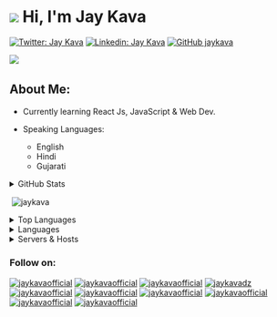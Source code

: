 <h1 align="left"><img src="https://media.giphy.com/media/hvRJCLFzcasrR4ia7z/giphy.gif" width="25px"> Hi, I'm Jay Kava</h1>

[![Twitter: Jay Kava](https://img.shields.io/twitter/follow/jaykavaofficial?style=social)](https://twitter.com/jaykavaofficial)
[![Linkedin: Jay Kava](https://img.shields.io/badge/-jaykava-blue?style=flat-square&logo=Linkedin&logoColor=white&link=https://www.linkedin.com/in/jaykava/)](https://www.linkedin.com/in/jaykava/)
[![GitHub jaykava](https://img.shields.io/github/followers/jaykava?label=follow&style=social)](https://github.com/jaykava)

![](https://visitor-badge.glitch.me/badge?page_id=jaykava.jaykava)


## About Me:
- Currently learning React Js, JavaScript & Web Dev.

- Speaking Languages:
    - English
    - Hindi
    - Gujarati

<details>
  <summary>GitHub Stats</summary>
  <br/>
<p align="left"> <a href="https://github.com/jaykava"><img src="https://github-profile-trophy.vercel.app/?username=jaykava" alt="jaykava" /></a> </p>

</details>

<p>&nbsp;<img align="center" src="https://github-readme-stats.vercel.app/api?username=jaykava&show_icons=true&locale=en" alt="jaykava" /></p>

<details>
    <summary>Top Languages</summary>
    <br/>

[![Top Langs](https://github-readme-stats.vercel.app/api/top-langs/?username=jaykava)](https://github.com/jaykava)
  
### Contribution Graph:

<p align="center">
  <a href="https://github.com/jaykava">
    <img src="https://github-readme-streak-stats.herokuapp.com/?user=jaykava#version3"/>
  </a>
</p>
<a href="https://github.com/jaykava"><img alt="Abir's Activity Graph" src="https://activity-graph.herokuapp.com/graph?username=jaykava&bg_color=1F222E&color=F8D866&line=F85D7F&point=FFFFFF&hide_border=true" /></a>

</details>

<details>
    <summary>Languages</summary>
    <br/>
<p align="left"> <a href="https://www.w3.org/html/" target="_blank"> <img src="https://raw.githubusercontent.com/devicons/devicon/master/icons/html5/html5-original-wordmark.svg" alt="html5" width="40" height="40"/> </a> <a href="https://www.python.org" target="_blank"> <img src="https://raw.githubusercontent.com/devicons/devicon/master/icons/python/python-original.svg" alt="python" width="40" height="40"/> </a> </p>

</details>

<details>
    <summary>Servers & Hosts</summary>
    <br/>
<p align="left"> <a href="https://github.com/" target="_blank"> <img src="https://github.com/devicons/devicon/raw/master/icons/github/github-original-wordmark.svg" alt="github" width="40" height="40"/> </a> <a href="https://aws.amazon.com" target="_blank"> <img src="https://github.com/Thomas-George-T/Thomas-George-T/raw/master/assets/aws.svg" alt="aws" width="40" height="40"/> </a> <a href="https://azure.microsoft.com/en-in/" target="_blank"> <img src="https://www.vectorlogo.zone/logos/microsoft_azure/microsoft_azure-icon.svg" alt="azure" width="40" height="40"/> </a> <a href="https://cloud.google.com" target="_blank"> <img src="https://www.vectorlogo.zone/logos/google_cloud/google_cloud-icon.svg" alt="gcp" width="40" height="40"/> </a>

</details>

### Follow on:
[![jaykavaofficial](https://img.icons8.com/fluent/48/000000/twitter.png)][twitter]
[![jaykavaofficial](https://img.icons8.com/fluent/48/000000/instagram-new.png)][instagram]
[![jaykavaofficial](https://img.icons8.com/fluent/48/000000/telegram-app.png)][telegram]
[![jaykavadz](https://img.icons8.com/fluent/48/000000/facebook-new.png)][facebook]
[![jaykavaofficial](https://img.icons8.com/fluent/48/000000/snapchat.png)][snapchat]
[![jaykavaofficial](https://img.icons8.com/fluent/48/000000/spotify.png)][spotify]
[![jaykavaofficial](https://img.icons8.com/ios/50/000000/jiosaavn.png)][jiosaavn]
[![jaykavaofficial](https://img.icons8.com/fluency/48/000000/apple-music.png)][applemusic]
[![jaykavaofficial](https://img.icons8.com/color/48/000000/youtube-play.png)][youtube]
[![jaykavaofficial](https://img.icons8.com/fluency/48/000000/linkedin.png)][linkedin]




[twitter]: https://twitter.com/jaykavaofficial
[instagram]: https://instagram.com/jaykavaofficial
[telegram]: https://t.me/jaykavaofficial
[facebook]: https://facebook.com/jaykavadz
[snapchat]: https://snapchat.com/add/jaykavaofficial
[spotify]: https://open.spotify.com/artist/3BsJIYL15XlcTao4V00kjx
[jiosaavn]: https://www.jiosaavn.com/artist/jay-kava-/oe8bPmevgb4_
[applemusic]: https://artists.apple.com/a/artist/1516101022
[youtube]: https://youtube.com/jaykava
[linkedin]: https://www.linkedin.com/in/jaykava/


